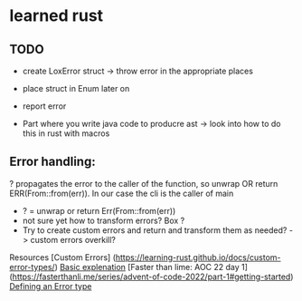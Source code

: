 # learned rust

## TODO
- create LoxError struct -> throw error in the appropriate places
- place struct in Enum later on

- report error

- Part where you write java code to producre ast -> look into how to do this in rust with macros

## Error handling:

? propagates the error to the caller of the function, so unwrap OR return ERR(From::from(err)). In our case the cli is the caller of main
- ? =  unwrap or return Err(From::from(err))
- not sure yet how to transform errors? Box<dyn Error> ?
- Try to create custom errors and return and transform them as needed? -> custom errors overkill?

Resources
[Custom Errors] (https://learning-rust.github.io/docs/custom-error-types/)
[Basic explenation](https://stevedonovan.github.io/rust-gentle-intro/6-error-handling.html)
[Faster than lime: AOC 22 day 1] (https://fasterthanli.me/series/advent-of-code-2022/part-1#getting-started)
[Defining an Error type](https://doc.rust-lang.org/rust-by-example/error/multiple_error_types/reenter_question_mark.html)


